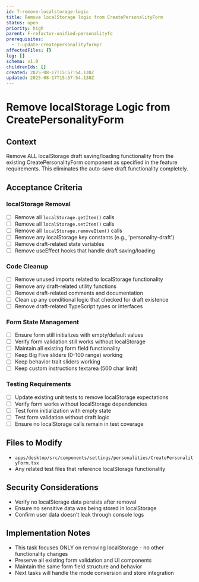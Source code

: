```yaml
---
id: T-remove-localstorage-logic
title: Remove localStorage logic from CreatePersonalityForm
status: open
priority: high
parent: F-refactor-unified-personalityfo
prerequisites:
  - T-update-createpersonalityformpr
affectedFiles: {}
log: []
schema: v1.0
childrenIds: []
created: 2025-08-17T15:57:54.130Z
updated: 2025-08-17T15:57:54.130Z
---
```


# Remove localStorage Logic from CreatePersonalityForm

## Context

Remove ALL localStorage draft saving/loading functionality from the existing CreatePersonalityForm component as specified in the feature requirements. This eliminates the auto-save draft functionality completely.

## Acceptance Criteria

### localStorage Removal

- [ ] Remove all `localStorage.getItem()` calls
- [ ] Remove all `localStorage.setItem()` calls
- [ ] Remove all `localStorage.removeItem()` calls
- [ ] Remove any localStorage key constants (e.g., 'personality-draft')
- [ ] Remove draft-related state variables
- [ ] Remove useEffect hooks that handle draft saving/loading

### Code Cleanup

- [ ] Remove unused imports related to localStorage functionality
- [ ] Remove any draft-related utility functions
- [ ] Remove draft-related comments and documentation
- [ ] Clean up any conditional logic that checked for draft existence
- [ ] Remove draft-related TypeScript types or interfaces

### Form State Management

- [ ] Ensure form still initializes with empty/default values
- [ ] Verify form validation still works without localStorage
- [ ] Maintain all existing form field functionality
- [ ] Keep Big Five sliders (0-100 range) working
- [ ] Keep behavior trait sliders working
- [ ] Keep custom instructions textarea (500 char limit)

### Testing Requirements

- [ ] Update existing unit tests to remove localStorage expectations
- [ ] Verify form works without localStorage dependencies
- [ ] Test form initialization with empty state
- [ ] Test form validation without draft logic
- [ ] Ensure no localStorage calls remain in test coverage

## Files to Modify

- `apps/desktop/src/components/settings/personalities/CreatePersonalityForm.tsx`
- Any related test files that reference localStorage functionality

## Security Considerations

- Verify no localStorage data persists after removal
- Ensure no sensitive data was being stored in localStorage
- Confirm user data doesn't leak through console logs

## Implementation Notes

- This task focuses ONLY on removing localStorage - no other functionality changes
- Preserve all existing form validation and UI components
- Maintain the same form field structure and behavior
- Next tasks will handle the mode conversion and store integration
